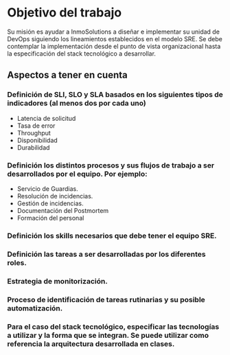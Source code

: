 # Objetivo del trabajo

Su misión es ayudar a InmoSolutions a diseñar e implementar su unidad de DevOps siguiendo los lineamientos establecidos en el modelo SRE. Se debe contemplar la implementación desde el punto de vista organizacional hasta la especificación del stack tecnológico a desarrollar.

## Aspectos a tener en cuenta

### Definición de SLI, SLO y SLA basados en los siguientes tipos de indicadores (al menos dos por cada uno)

- Latencia de solicitud
- Tasa de error
- Throughput
- Disponibilidad
- Durabilidad

### Definición los distintos procesos y sus flujos de trabajo a ser desarrollados por el equipo. Por ejemplo:

- Servicio de Guardias.
- Resolución de incidencias.
- Gestión de incidencias.
- Documentación del Postmortem
- Formación del personal

### Definición los skills necesarios que debe tener el equipo SRE.

### Definición las tareas a ser desarrolladas por los diferentes roles.

### Estrategia de monitorización.

### Proceso de identificación de tareas rutinarias y su posible automatización.

### Para el caso del stack tecnológico, especificar las tecnologías a utilizar y la forma que se integran. Se puede utilizar como referencia la arquitectura desarrollada en clases.
